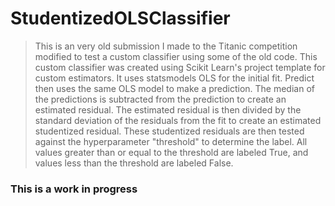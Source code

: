 # StudentizedOLSClassifier
> This is an very old submission I made to the Titanic competition modified to test a custom classifier using some of the old code.
> This custom classifier was created using Scikit Learn's project template for custom estimators.
> It uses statsmodels OLS for the initial fit. Predict then uses the same OLS model to make a 
> prediction. The median of the predictions is subtracted from the prediction to create an estimated 
> residual. The estimated residual is then divided by the standard deviation of the residuals from the fit
> to create an estimated studentized residual. These studentized residuals are then tested against the
> hyperparameter "threshold" to determine the label. All  values greater than or equal to the threshold are 
> labeled True, and values less than the threshold are labeled False.
### This is a work in progress
